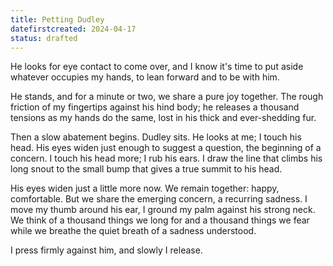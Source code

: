 ```yaml
---
title: Petting Dudley
datefirstcreated: 2024-04-17
status: drafted
---
```


He looks for eye contact to come over, and I know it's time to put aside whatever occupies my hands, to lean forward and to be with him.  

He stands, and for a minute or two, we share a pure joy together.  The rough friction of my fingertips against his hind body; he releases a thousand tensions as my hands do the same, lost in his thick and ever-shedding fur.

Then a slow abatement begins.  Dudley sits.  He looks at me; I touch his head.  His eyes widen just enough to suggest a question, the beginning of a concern.  I touch his head more; I rub his ears.  I draw the line that climbs his long snout to the small bump that gives a true summit to his head.

His eyes widen just a little more now.  We remain together: happy, comfortable.  But we share the emerging concern, a recurring sadness.  I move my thumb around his ear, I ground my palm against his strong neck.  We think of a thousand things we long for and a thousand things we fear while we breathe the quiet breath of a sadness understood.

I press firmly against him, and slowly I release.